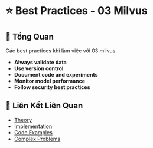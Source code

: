 # ⭐ Best Practices - 03 Milvus

## 🎯 Tổng Quan

Các best practices khi làm việc với 03 milvus.

- **Always validate data**
- **Use version control**
- **Document code and experiments**
- **Monitor model performance**
- **Follow security best practices**

## 🔗 Liên Kết Liên Quan

- [Theory](./THEORY_03_milvus.md)
- [Implementation](./IMPLEMENTATION_03_milvus.md)
- [Code Examples](./CODE_EXAMPLES_03_milvus.md)
- [Complex Problems](./COMPLEX_PROBLEMS.md)
